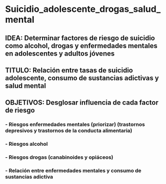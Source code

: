 # Suicidio_adolescente_drogas_salud_mental

## IDEA: Determinar factores de riesgo de suicidio como alcohol, drogas y enfermedades mentales en adolescentes y adultos jóvenes

## TITULO: Relación entre tasas de suicidio adolescente, consumo de sustancias adictivas y salud mental

## OBJETIVOS: Desglosar influencia de cada factor de riesgo
### - Riesgos enfermedades mentales (priorizar) (trastornos depresivos y trastornos de la conducta alimentaria)
### - Riesgos alcohol
### - Riesgos drogas (canabinoides y opiáceos)
### - Relación entre enfermedades mentales y consumo de sustancias adictiva

